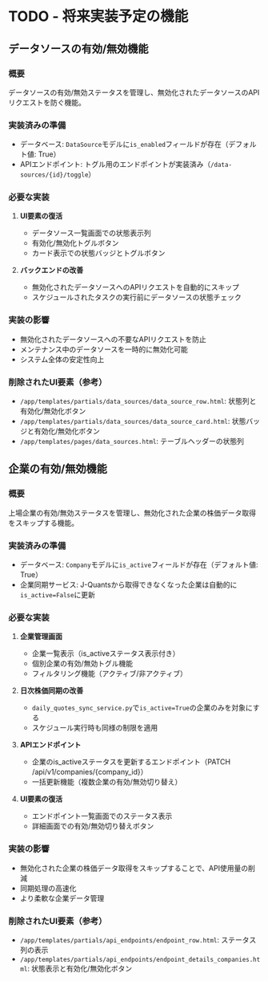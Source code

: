 # TODO - 将来実装予定の機能

## データソースの有効/無効機能

### 概要
データソースの有効/無効ステータスを管理し、無効化されたデータソースのAPIリクエストを防ぐ機能。

### 実装済みの準備
- データベース: `DataSource`モデルに`is_enabled`フィールドが存在（デフォルト値: True）
- APIエンドポイント: トグル用のエンドポイントが実装済み（`/data-sources/{id}/toggle`）

### 必要な実装
1. **UI要素の復活**
   - データソース一覧画面での状態表示列
   - 有効化/無効化トグルボタン
   - カード表示での状態バッジとトグルボタン

2. **バックエンドの改善**
   - 無効化されたデータソースへのAPIリクエストを自動的にスキップ
   - スケジュールされたタスクの実行前にデータソースの状態チェック

### 実装の影響
- 無効化されたデータソースへの不要なAPIリクエストを防止
- メンテナンス中のデータソースを一時的に無効化可能
- システム全体の安定性向上

### 削除されたUI要素（参考）
- `/app/templates/partials/data_sources/data_source_row.html`: 状態列と有効化/無効化ボタン
- `/app/templates/partials/data_sources/data_source_card.html`: 状態バッジと有効化/無効化ボタン
- `/app/templates/pages/data_sources.html`: テーブルヘッダーの状態列

## 企業の有効/無効機能

### 概要
上場企業の有効/無効ステータスを管理し、無効化された企業の株価データ取得をスキップする機能。

### 実装済みの準備
- データベース: `Company`モデルに`is_active`フィールドが存在（デフォルト値: True）
- 企業同期サービス: J-Quantsから取得できなくなった企業は自動的に`is_active=False`に更新

### 必要な実装
1. **企業管理画面**
   - 企業一覧表示（is_activeステータス表示付き）
   - 個別企業の有効/無効トグル機能
   - フィルタリング機能（アクティブ/非アクティブ）

2. **日次株価同期の改善**
   - `daily_quotes_sync_service.py`で`is_active=True`の企業のみを対象にする
   - スケジュール実行時も同様の制限を適用

3. **APIエンドポイント**
   - 企業のis_activeステータスを更新するエンドポイント（PATCH /api/v1/companies/{company_id}）
   - 一括更新機能（複数企業の有効/無効切り替え）

4. **UI要素の復活**
   - エンドポイント一覧画面でのステータス表示
   - 詳細画面での有効/無効切り替えボタン

### 実装の影響
- 無効化された企業の株価データ取得をスキップすることで、API使用量の削減
- 同期処理の高速化
- より柔軟な企業データ管理

### 削除されたUI要素（参考）
- `/app/templates/partials/api_endpoints/endpoint_row.html`: ステータス列の表示
- `/app/templates/partials/api_endpoints/endpoint_details_companies.html`: 状態表示と有効化/無効化ボタン